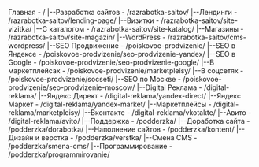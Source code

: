 Главная - /
    |--Разработка сайтов - /razrabotka-saitov/
        |--Лендинги - /razrabotka-saitov/lending-page/
        |--Визитки - /razrabotka-saitov/site-vizitka/
        |--С каталогом - /razrabotka-saitov/site-katalog/
        |--Магазины - /razrabotka-saitov/site-magazin/
        |--WordPress - /razrabotka-saitov/cms-wordpress/
    |--SEO Продвижение - /poiskovoe-prodvizenie/
        |--SEO в Яндексе - /poiskovoe-prodvizenie/seo-prodvizenie-yandex/
        |--SEO в Google - /poiskovoe-prodvizenie/seo-prodvizenie-google/
        |--В маркетплейсах - /poiskovoe-prodvizenie/marketpleisy/
        |--В соцсетях - /poiskovoe-prodvizenie/socseti/
        |--SEO по Москве - /poiskovoe-prodvizenie/seo-prodvizenie-moscow/
    |--Digital Реклама - /digital-reklama/
        |--Яндекс Директ - /digital-reklama/yandex-direct/
        |--Яндекс Маркет - /digital-reklama/yandex-market/
        |--Маркетплейсы - /digital-reklama/marketpleisy/
        |--Вконтакте - /digital-reklama/vkotakte/
        |--Авито - /digital-reklama/avito/
    |--Поддержка - /podderzka/
        |--Доработка сайта - /podderzka/dorabotka/
        |--Наполнение сайтов - /podderzka/kontent/
        |--Дизайн и верстка - /podderzka/verstka/
        |--Смена CMS - /podderzka/smena-cms/
        |--Программирование - /podderzka/programmirovanie/








